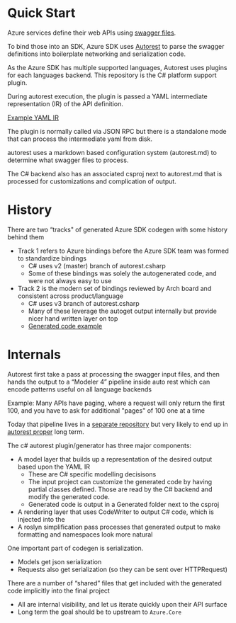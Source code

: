 # Quick Start

Azure services define their web APIs using [swagger files](https://github.com/azure/azure-rest-api-specs).

To bind those into an SDK, Azure SDK uses [Autorest](https://github.com/Azure/autorest) to parse the swagger definitions into boilerplate networking and serialization code. 

As the Azure SDK has multiple supported languages, Autorest uses plugins for each languages backend. This repository is the C# platform support plugin. 

During autorest execution, the plugin is passed a YAML intermediate representation (IR) of the API definition.

[Example YAML IR](https://github.com/Azure/autorest.csharp/blob/feature/v3/test/TestProjects/AdditionalPropertiesEx/CodeModel.yaml)

The plugin is normally called via JSON RPC but there is a standalone mode that can process the intermediate yaml from disk.

autorest uses a markdown based configuration system (autorest.md) to determine what swagger files to process. 

The C# backend also has an associated csproj next to autorest.md that is processed for customizations and complication of output.

# History

There are two “tracks" of generated Azure SDK codegen with some history behind them

- Track 1 refers to Azure bindings before the Azure SDK team was formed to standardize bindings
  - C# uses v2 (master) branch of autorest.csharp
  - Some of these bindings was solely the autogenerated code, and were not always easy to use
- Track 2 is the modern set of bindings reviewed by Arch board and consistent across product/language
   - C# uses v3 branch of autorest.csharp
   - Many of these leverage the autoget output internally but provide nicer hand written layer on top
   - [Generated code example](https://github.com/Azure/azure-sdk-for-net/blob/master/sdk/tables/Azure.Data.Tables/src/TableClient.cs)

# Internals

Autorest first take a pass at processing the swagger input files, and then hands the output to a “Modeler 4” pipeline inside auto rest which can encode patterns useful on all language backends

Example: Many APIs have paging, where a request will only return the first 100, and you have to ask for additional "pages" of 100 one at a time

Today that pipeline lives in a [separate repository]( https://github.com/Azure/autorest.modelerfour/) but very likely to end up in [autorest proper]( https://github.com/Azure/autorest) long term.

The c# autorest plugin/generator has three major components: 

- A model layer that builds up a representation of the desired output based upon the YAML IR 
  - These are C# specific modelling decisisons
  - The input project can customize the generated code by having partial classes defined. Those are read by the C# backend and modify the generated code.
  - Generated code is output in a Generated folder next to the csproj
- A rendering layer that uses CodeWriter to output C# code, which is injected into the 
- A roslyn simplification pass processes that generated output to make formatting and namespaces look more natural

One important part of codegen is serialization.
- Models get json serialization
- Requests also get serialization (so they can be sent over HTTPRequest)

There are a number of “shared” files that get included with the generated code implicitly into the final project
- All are internal visibility, and let us iterate quickly upon their API surface
- Long term the goal should be to upstream to `Azure.Core`
